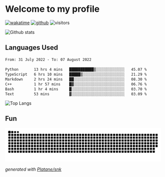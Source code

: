 # Welcome to my profile

[![wakatime](https://wakatime.com/badge/user/82c377cd-a54c-404c-b7df-177b313ca539.svg)](https://wakatime.com/@82c377cd-a54c-404c-b7df-177b313ca539)
[![github](https://img.shields.io/github/followers/xinthose?logo=github&style=plastic)](https://github.com/alanhamlett?tab=followers)
![visitors](https://visitor-badge.glitch.me/badge?page_id=xinthose&left_color=green&right_color=red)

![Github stats](https://github-readme-stats.vercel.app/api?username=xinthose&show_icons=true&theme=radical&count_private=true)

## Languages Used

<!--START_SECTION:waka-->

```text
From: 31 July 2022 - To: 07 August 2022

Python       13 hrs 4 mins   ███████████▒░░░░░░░░░░░░░   45.07 %
TypeScript   6 hrs 10 mins   █████▒░░░░░░░░░░░░░░░░░░░   21.29 %
Markdown     2 hrs 24 mins   ██░░░░░░░░░░░░░░░░░░░░░░░   08.30 %
C++          1 hr 57 mins    █▓░░░░░░░░░░░░░░░░░░░░░░░   06.76 %
Bash         1 hr 4 mins     █░░░░░░░░░░░░░░░░░░░░░░░░   03.70 %
Text         53 mins         ▓░░░░░░░░░░░░░░░░░░░░░░░░   03.09 %
```

<!--END_SECTION:waka-->

![Top Langs](https://github-readme-stats.vercel.app/api/top-langs/?username=xinthose)

## Fun
![github contribution grid snake animation](https://raw.githubusercontent.com/xinthose/xinthose/output/github-contribution-grid-snake.svg)

_generated with [Platane/snk](https://github.com/Platane/snk)_
